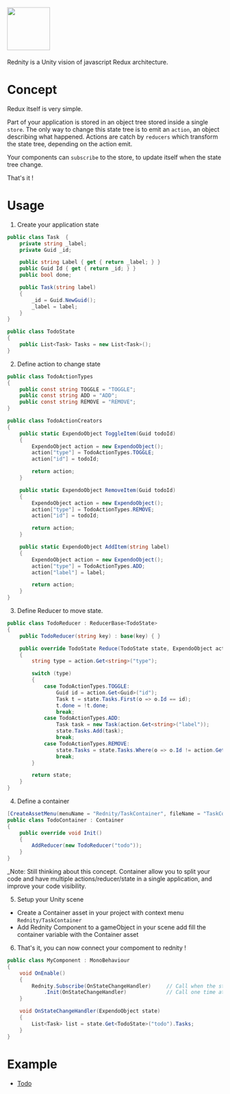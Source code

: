 # <img src="https://raw.githubusercontent.com/Lostyn/Rednity/master/Misc/Logo1.png" height="100"> 

Rednity is a Unity vision of javascript Redux architecture.

# Concept

Redux itself is very simple.

Part of your application is stored in an object tree stored inside a single `store`.
The only way to change this state tree is to emit an `action`, an object describing what happened.
Actions are catch by `reducers` which transform the state tree, depending on the action emit.

Your components can `subscribe` to the store, to update itself when the state tree change.

That's it !

# Usage

1. Create your application state 

```csharp
public class Task  {
    private string _label;
    private Guid _id;

    public string Label { get { return _label; } }
    public Guid Id { get { return _id; } }
    public bool done;

    public Task(string label)
    {
        _id = Guid.NewGuid();
        _label = label;
    }
}

public class TodoState
{
    public List<Task> Tasks = new List<Task>();
}
```

2. Define action to change state

```csharp
public class TodoActionTypes
{
    public const string TOGGLE = "TOGGLE";
    public const string ADD = "ADD";
    public const string REMOVE = "REMOVE";
}

public class TodoActionCreators
{
    public static ExpendoObject ToggleItem(Guid todoId)
    {
        ExpendoObject action = new ExpendoObject();
        action["type"] = TodoActionTypes.TOGGLE;
        action["id"] = todoId;

        return action;
    }

    public static ExpendoObject RemoveItem(Guid todoId)
    {
        ExpendoObject action = new ExpendoObject();
        action["type"] = TodoActionTypes.REMOVE;
        action["id"] = todoId;

        return action;
    }

    public static ExpendoObject AddItem(string label)
    {
        ExpendoObject action = new ExpendoObject();
        action["type"] = TodoActionTypes.ADD;
        action["label"] = label;

        return action;
    }
}
```

3. Define Reducer to move state.

```csharp
public class TodoReducer : ReducerBase<TodoState>
{
    public TodoReducer(string key) : base(key) { }

    public override TodoState Reduce(TodoState state, ExpendoObject action)
    {
        string type = action.Get<string>("type");

        switch (type)
        {
            case TodoActionTypes.TOGGLE:
                Guid id = action.Get<Guid>("id");
                Task t = state.Tasks.First(o => o.Id == id);
                t.done = !t.done;
                break;
            case TodoActionTypes.ADD:
                Task task = new Task(action.Get<string>("label"));
                state.Tasks.Add(task);
                break;
            case TodoActionTypes.REMOVE:
                state.Tasks = state.Tasks.Where(o => o.Id != action.Get<Guid>("id")).ToList<Task>();
                break;
        }

        return state;
    }
}
```

4. Define a container

```csharp
[CreateAssetMenu(menuName = "Rednity/TaskContainer", fileName = "TaskContainers")]
public class TodoContainer : Container
{
    public override void Init()
    {
        AddReducer(new TodoReducer("todo"));
    }
}
```

_Note: Still thinking about this concept. Container allow you to split your code and have multiple actions/reducer/state in a single application, and improve your code visibility.

5. Setup your Unity scene
- Create a Container asset in your project with context menu `Rednity/TaskContainer`
- Add Rednity Component to a gameObject in your scene add fill the container variable with the Container asset

6. That's it, you can now connect your compoment to rednity !

```csharp
public class MyComponent : MonoBehaviour
{
	void OnEnable()
	{
		Rednity.Subscribe(OnStateChangeHandler) 	// Call when the state tree change 
			.Init(OnStateChangeHandler)				// Call one time at initialization
	}

	void OnStateChangeHandler(ExpendoObject state)
	{
		List<Task> list = state.Get<TodoState>("todo").Tasks;
	}
}
```

# Example

- [Todo](Assets/Samples/Todo)